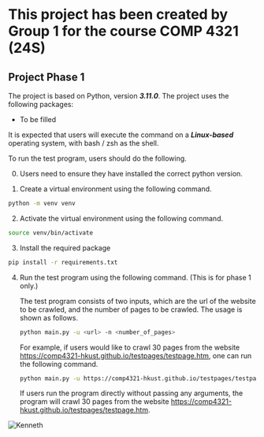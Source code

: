 # This project has been created by Group 1 for the course COMP 4321 (24S)

## Project Phase 1

The project is based on Python, version ***3.11.0***. The project uses the following packages:

- To be filled

It is expected that users will execute the command on a **_Linux-based_** operating system, with bash / zsh as the shell.

To run the test program, users should do the following. 

0. Users need to ensure they have installed the correct python version. 

1. Create a virtual environment using the following command. 

```bash
python -m venv venv
```

2. Activate the virtual environment using the following command.

```bash
source venv/bin/activate
```

3. Install the required package

```bash
pip install -r requirements.txt
```

4. Run the test program using the following command. (This is for phase 1 only.)

    The test program consists of two inputs, which are the url of the website to be crawled, and
    the number of pages to be crawled. The usage is shown as follows.
    
    ```bash
    python main.py -u <url> -n <number_of_pages>
    ```
    
    For example, if users would like to crawl 30 pages from the website https://comp4321-hkust.github.io/testpages/testpage.htm,
    one can run the following command.
    
    ```bash
    python main.py -u https://comp4321-hkust.github.io/testpages/testpage.htm -n 30
    ```
    
    If users run the program directly without passing any arguments, the program will crawl 30 pages from the website https://comp4321-hkust.github.io/testpages/testpage.htm.

![Kenneth](Kenneth.jpg)